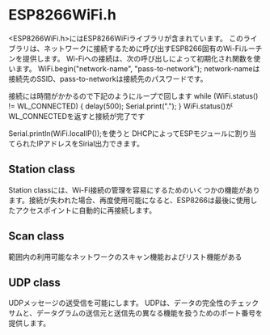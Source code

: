 # ESP8266WiFi.h
<ESP8266WiFi.h>にはESP8266WiFiライブラリが含まれています。
このライブラリは、ネットワークに接続するために呼び出すESP8266固有のWi-Fiルーチンを提供します。
Wi-Fiへの接続は、次の呼び出しによって初期化され関数を使います。
WiFi.begin("network-name", "pass-to-network");
network-nameは接続先のSSID、pass-to-networkは接続先のパスワードです。

接続には時間がかかるので下記のようにループで回します
while (WiFi.status() != WL_CONNECTED)
{
  delay(500);
  Serial.print(".");
}
WiFi.status()がWL_CONNECTEDを返すと接続が完了です

Serial.println(WiFi.localIP());を使うと
DHCPによってESPモジュールに割り当てられたIPアドレスをSirial出力できます。

## Station class
Station classには、Wi-Fi接続の管理を容易にするためのいくつかの機能があります。接続が失われた場合、再度使用可能になると、ESP8266は最後に使用したアクセスポイントに自動的に再接続します。

## Scan class
範囲内の利用可能なネットワークのスキャン機能およびリスト機能がある

## UDP class
UDPメッセージの送受信を可能にします。 UDPは、データの完全性のチェックサムと、データグラムの送信元と送信先の異なる機能を扱うためのポート番号を提供します。
